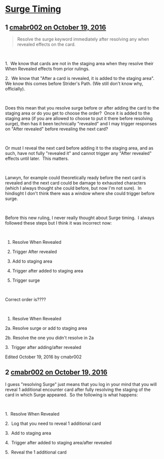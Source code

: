 # [Surge Timing](https://community.fantasyflightgames.com/topic/232818-surge-timing/)

## 1 [cmabr002 on October 19, 2016](https://community.fantasyflightgames.com/topic/232818-surge-timing/?do=findComment&comment=2465195)

> Resolve the surge keyword immediately after resolving any when revealed effects on the card.

 

1.  We know that cards are not in the staging area when they resolve their When Revealed effects from prior rulings. 

2.  We know that "After a card is revealed, it is added to the staging area".  We know this comes before Strider's Path. (We still don't know why, officially).

 

Does this mean that you resolve surge before or after adding the card to the staging area or do you get to choose the order?  Once it is added to the staging area (if you are allowed to choose to put it there before resolving surge), then has it been technically "revealed" and I may trigger responses on "After revealed" before revealing the next card?

 

Or must I reveal the next card before adding it to the staging area, and as such, have not fully "revealed it" and cannot trigger any "After revealed" effects until later.  This matters.

 

Lanwyn, for example could theoretically ready before the next card is revealed and the next card could be damage to exhausted characters (which I always thought she could before, but now I'm not sure).  In hindisght I don't think there was a window where she could trigger before surge.

 

Before this new ruling, I never really thought about Surge timing.  I always followed these steps but I think it was incorrect now:

 

1. Resolve When Revealed

2. Trigger After revealed

3. Add to staging area

4. Trigger after added to staging area

5. Trigger surge

 

Correct order is????

 

1. Resolve When Revealed

2a. Resolve surge or add to staging area

2b. Resolve the one you didn't resolve in 2a

3.  Trigger after adding/after revealed

Edited October 19, 2016 by cmabr002

## 2 [cmabr002 on October 19, 2016](https://community.fantasyflightgames.com/topic/232818-surge-timing/?do=findComment&comment=2465251)

I guess "resolving Surge" just means that you log in your mind that you will reveal 1 additional encounter card after fully resolving the staging of the card in which Surge appeared.  So the following is what happens:

 

1.  Resolve When Revealed

2.  Log that you need to reveal 1 additional card

3.  Add to staging area

4.  Trigger after added to staging area/after revealed

5.  Reveal the 1 additional card

